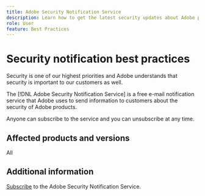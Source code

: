 ```yaml
---
title: Adobe Security Notification Service
description: Learn how to get the latest security updates about Adobe products.
role: User
feature: Best Practices
---
```


# Security notification best practices

Security is one of our highest priorities and Adobe understands that security is important to our customers as well.

The [!DNL Adobe Security Notification Service] is a free e-mail notification service that Adobe uses to send information to customers about the security of Adobe products.

Anyone can subscribe to the service and you can unsubscribe at any time.

## Affected products and versions

All

## Additional information

[Subscribe](https://www.adobe.com/subscription/adbeSecurityNotifications.html) to the Adobe Security Notification Service.
